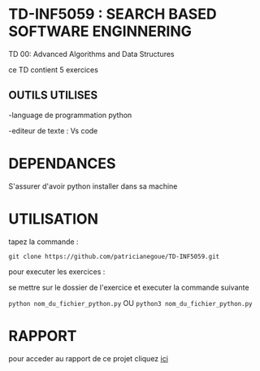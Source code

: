 # TD-INF5059 : SEARCH BASED SOFTWARE ENGINNERING 

TD 00: Advanced Algorithms and Data Structures


ce TD contient 5 exercices 

## OUTILS UTILISES 

  -language de programmation python
  
  -editeur de texte : Vs code

# DEPENDANCES

S'assurer d'avoir python installer dans sa machine 

# UTILISATION 

tapez la commande :

`git clone https://github.com/patricianegoue/TD-INF5059.git`


pour executer les exercices :

se mettre  sur le dossier de l'exercice et executer la commande suivante 

`python nom_du_fichier_python.py`
              OU
 `python3 nom_du_fichier_python.py`


# RAPPORT

pour acceder au rapport de ce projet cliquez [ici](https://docs.google.com/document/d/1aCdCjtbjRPJ-JkCAoSgQC0OGtEwd7gTLe8Q_4HGKuC4/edit?usp=sharing)






